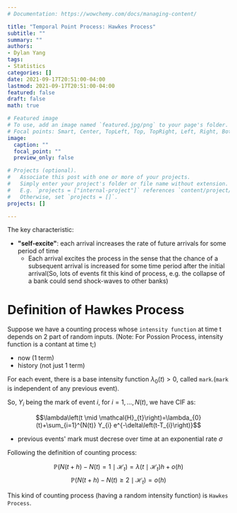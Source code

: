 ```yaml
---
# Documentation: https://wowchemy.com/docs/managing-content/

title: "Temporal Point Process: Hawkes Process"
subtitle: ""
summary: ""
authors: 
- Dylan Yang
tags: 
- Statistics
categories: []
date: 2021-09-17T20:51:00-04:00
lastmod: 2021-09-17T20:51:00-04:00
featured: false
draft: false
math: true

# Featured image
# To use, add an image named `featured.jpg/png` to your page's folder.
# Focal points: Smart, Center, TopLeft, Top, TopRight, Left, Right, BottomLeft, Bottom, BottomRight.
image:
  caption: ""
  focal_point: ""
  preview_only: false

# Projects (optional).
#   Associate this post with one or more of your projects.
#   Simply enter your project's folder or file name without extension.
#   E.g. `projects = ["internal-project"]` references `content/project/deep-learning/index.md`.
#   Otherwise, set `projects = []`.
projects: []

---
```



The key characteristic:
- **"self-excite"**:  each arrival increases the rate of future arrivals for some period of time
  - Each arrival excites the process in the sense that the chance of a subsequent arrival is increased for some time period after the initial arrival(So, lots of events fit this kind of process, e.g. the collapse of a bank could send shock-waves to other banks)



# Definition of Hawkes Process

Suppose we have a counting process whose `intensity function` at time t depends on 2 part of random inputs. (Note: For Possion Process, intensity function is a contant at time t;)
- now (1 term)
- history (not just 1 term)

For each event, there is a base intensity function $\lambda_{0}(t)>0$, called `mark`.(`mark` is independent of any previous event).

So, $Y_{i}$ being the mark of event $i$, for $i=1, \ldots, N(t)$, we have CIF as:

$$\lambda\left(t \mid \mathcal{H}_{t}\right)=\lambda_{0}(t)+\sum_{i=1}^{N(t)} Y_{i} e^{-\delta\left(t-T_{i}\right)}$$
- previous events' mark must decrese over time at an exponential rate $\sigma$

Following the definition of counting process:

$$\mathbb{P}\left(N(t+h)-N(t)=1 \mid \mathcal{H}_{t}\right)=\lambda\left(t \mid \mathcal{H}_{t}\right) h+o(h)$$
$$\mathbb{P}\left(N(t+h)-N(t) \geq 2 \mid \mathcal{H}_{t}\right)=o(h)$$


This kind of counting process (having a random intensity function) is `Hawkes Process`.



